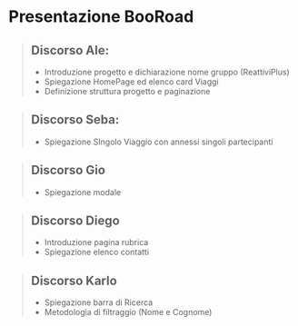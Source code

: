 # Presentazione BooRoad

>## Discorso Ale:
>- Introduzione progetto e dichiarazione nome gruppo (ReattiviPlus)
>- Spiegazione HomePage ed elenco card Viaggi
>- Definizione struttura progetto e paginazione

>## Discorso Seba:
>- Spiegazione SIngolo Viaggio con annessi singoli partecipanti

>## Discorso Gio
>- Spiegazione modale

>## Discorso Diego
>- Introduzione pagina rubrica 
>- Spiegazione elenco contatti 

>## Discorso Karlo
>- Spiegazione barra di Ricerca
>- Metodologia di filtraggio (Nome e Cognome)
